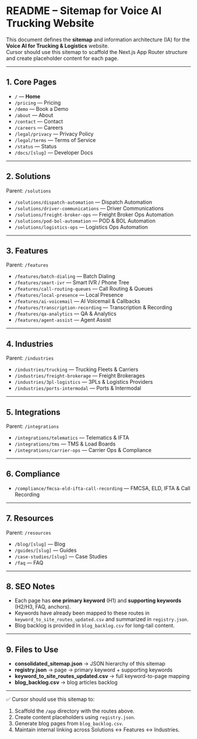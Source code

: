 # README – Sitemap for Voice AI Trucking Website

This document defines the **sitemap** and information architecture (IA) for the **Voice AI for Trucking & Logistics** website.  
Cursor should use this sitemap to scaffold the Next.js App Router structure and create placeholder content for each page.

---

## 1. Core Pages
- `/` — **Home**
- `/pricing` — Pricing
- `/demo` — Book a Demo
- `/about` — About
- `/contact` — Contact
- `/careers` — Careers
- `/legal/privacy` — Privacy Policy
- `/legal/terms` — Terms of Service
- `/status` — Status
- `/docs/[slug]` — Developer Docs

---

## 2. Solutions
Parent: `/solutions`  
- `/solutions/dispatch-automation` — Dispatch Automation  
- `/solutions/driver-communications` — Driver Communications  
- `/solutions/freight-broker-ops` — Freight Broker Ops Automation  
- `/solutions/pod-bol-automation` — POD & BOL Automation  
- `/solutions/logistics-ops` — Logistics Ops Automation  

---

## 3. Features
Parent: `/features`  
- `/features/batch-dialing` — Batch Dialing  
- `/features/smart-ivr` — Smart IVR / Phone Tree  
- `/features/call-routing-queues` — Call Routing & Queues  
- `/features/local-presence` — Local Presence  
- `/features/ai-voicemail` — AI Voicemail & Callbacks  
- `/features/transcription-recording` — Transcription & Recording  
- `/features/qa-analytics` — QA & Analytics  
- `/features/agent-assist` — Agent Assist  

---

## 4. Industries
Parent: `/industries`  
- `/industries/trucking` — Trucking Fleets & Carriers  
- `/industries/freight-brokerage` — Freight Brokerages  
- `/industries/3pl-logistics` — 3PLs & Logistics Providers  
- `/industries/ports-intermodal` — Ports & Intermodal  

---

## 5. Integrations
Parent: `/integrations`  
- `/integrations/telematics` — Telematics & IFTA  
- `/integrations/tms` — TMS & Load Boards  
- `/integrations/carrier-ops` — Carrier Ops & Compliance  

---

## 6. Compliance
- `/compliance/fmcsa-eld-ifta-call-recording` — FMCSA, ELD, IFTA & Call Recording  

---

## 7. Resources
Parent: `/resources`  
- `/blog/[slug]` — Blog  
- `/guides/[slug]` — Guides  
- `/case-studies/[slug]` — Case Studies  
- `/faq` — FAQ  

---

## 8. SEO Notes
- Each page has **one primary keyword** (H1) and **supporting keywords** (H2/H3, FAQ, anchors).  
- Keywords have already been mapped to these routes in `keyword_to_site_routes_updated.csv` and summarized in `registry.json`.  
- Blog backlog is provided in `blog_backlog.csv` for long-tail content.  

---

## 9. Files to Use
- **consolidated_sitemap.json** → JSON hierarchy of this sitemap  
- **registry.json** → page → primary keyword + supporting keywords  
- **keyword_to_site_routes_updated.csv** → full keyword-to-page mapping  
- **blog_backlog.csv** → blog articles backlog  

---

✅ Cursor should use this sitemap to:
1. Scaffold the `/app` directory with the routes above.  
2. Create content placeholders using `registry.json`.  
3. Generate blog pages from `blog_backlog.csv`.  
4. Maintain internal linking across Solutions ↔ Features ↔ Industries.  
